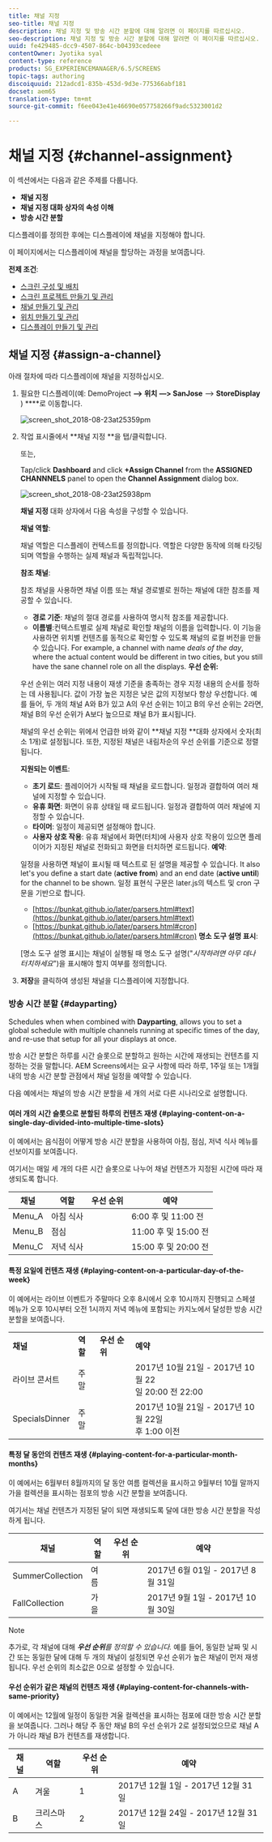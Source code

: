 ```yaml
---
title: 채널 지정
seo-title: 채널 지정
description: 채널 지정 및 방송 시간 분할에 대해 알려면 이 페이지를 따르십시오.
seo-description: 채널 지정 및 방송 시간 분할에 대해 알려면 이 페이지를 따르십시오.
uuid: fe429485-dcc9-4507-864c-b04393cedeee
contentOwner: Jyotika syal
content-type: reference
products: SG_EXPERIENCEMANAGER/6.5/SCREENS
topic-tags: authoring
discoiquuid: 212adcd1-835b-453d-9d3e-775366abf181
docset: aem65
translation-type: tm+mt
source-git-commit: f6ee043e41e46690e057758266f9adc5323001d2

---
```



# 채널 지정 {#channel-assignment}

이 섹션에서는 다음과 같은 주제를 다룹니다.

* **채널 지정**
* **채널 지정 대화 상자의 속성 이해**
* **방송 시간 분할**

디스플레이를 정의한 후에는 디스플레이에 채널을 지정해야 합니다.

이 페이지에서는 디스플레이에 채널을 할당하는 과정을 보여줍니다.

**전제 조건**:

* [스크린 구성 및 배치](configuring-screens-introduction.md)
* [스크린 프로젝트 만들기 및 관리](creating-a-screens-project.md)
* [채널 만들기 및 관리](managing-channels.md)
* [위치 만들기 및 관리](managing-locations.md)
* [디스플레이 만들기 및 관리](managing-displays.md)

## 채널 지정 {#assign-a-channel}

아래 절차에 따라 디스플레이에 채널을 지정하십시오.

1. 필요한 디스플레이(예: DemoProject **—&gt; 위치** **—&gt; SanJose** —&gt; **StoreDisplay** ) ****&#x200B;로 이동합니다.

   ![screen_shot_2018-08-23at25359pm](assets/screen_shot_2018-08-23at25359pm.png)

1. 작업 표시줄에서 **채널 지정 **을 탭/클릭합니다.

   또는,

   Tap/click **Dashboard** and click **+Assign Channel** from the **ASSIGNED CHANNNELS** panel to open the **Channel Assignment** dialog box.

   ![screen_shot_2018-08-23at25938pm](assets/screen_shot_2018-08-23at25938pm.png)

   **채널 지정** 대화 상자에서 다음 속성을 구성할 수 있습니다.

   **채널 역할**:

   채널 역할은 디스플레이 컨텍스트를 정의합니다. 역할은 다양한 동작에 의해 타깃팅되며 역할을 수행하는 실제 채널과 독립적입니다.

   **참조 채널**:

   참조 채널을 사용하면 채널 이름 또는 채널 경로별로 원하는 채널에 대한 참조를 제공할 수 있습니다.

   * **경로 기준**: 채널의 절대 경로를 사용하여 명시적 참조를 제공합니다.
   * **이름별**:컨텍스트별로 실제 채널로 확인할 채널의 이름을 입력합니다. 이 기능을 사용하면 위치별 컨텐츠를 동적으로 확인할 수 있도록 채널의 로컬 버전을 만들 수 있습니다. For example, a channel with name *deals of the day*, where the actual content would be different in two cities, but you still have the sane channel role on all the displays.
   **우선 순위:**

   우선 순위는 여러 지정 내용이 재생 기준을 충족하는 경우 지정 내용의 순서를 정하는 데 사용됩니다. 값이 가장 높은 지정은 낮은 값의 지정보다 항상 우선합니다. 예를 들어, 두 개의 채널 A와 B가 있고 A의 우선 순위는 1이고 B의 우선 순위는 2라면, 채널 B의 우선 순위가 A보다 높으므로 채널 B가 표시됩니다.

   채널의 우선 순위는 위에서 언급한 바와 같이 **채널 지정 **대화 상자에서 숫자(최소 1개)로 설정됩니다. 또한, 지정된 채널은 내림차순의 우선 순위를 기준으로 정렬됩니다.

   **지원되는 이벤트**:

   * **초기 로드**: 플레이어가 시작될 때 채널을 로드합니다. 일정과 결합하여 여러 채널에 지정할 수 있습니다.
   * **유휴 화면**: 화면이 유휴 상태일 때 로드됩니다. 일정과 결합하여 여러 채널에 지정할 수 있습니다.
   * **타이머**: 일정이 제공되면 설정해야 합니다.
   * **사용자 상호 작용**: 유휴 채널에서 화면(터치)에 사용자 상호 작용이 있으면 플레이어가 지정된 채널로 전화되고 화면을 터치하면 로드됩니다.
   **예약**:

   일정을 사용하면 채널이 표시될 때 텍스트로 된 설명을 제공할 수 있습니다. It also let's you define a start date (**active from**) and an end date (**active until**) for the channel to be shown. 일정 표현식 구문은 later.js의 텍스트 및 cron 구문을 기반으로 합니다.

   * [https://bunkat.github.io/later/parsers.html#text](https://bunkat.github.io/later/parsers.html#text)
   * [https://bunkat.github.io/later/parsers.html#cron](https://bunkat.github.io/later/parsers.html#cron)
   **명소 도구 설명 표시**:

   [명소 도구 설명 표시]는 채널이 실행될 때 명소 도구 설명("*시작하려면 아무 데나 터치하세요*")을 표시해야 할지 여부를 정의합니다.

1. **저장**&#x200B;을 클릭하여 생성된 채널을 디스플레이에 지정합니다.

### 방송 시간 분할 {#dayparting}

Schedules when when combined with **Dayparting**, allows you to set a global schedule with multiple channels running at specific times of the day, and re-use that setup for all your displays at once.

방송 시간 분할은 하루를 시간 슬롯으로 분할하고 원하는 시간에 재생되는 컨텐츠를 지정하는 것을 말합니다. AEM Screens에서는 요구 사항에 따라 하루, 1주일 또는 1개월 내의 방송 시간 분할 관점에서 채널 일정을 예약할 수 있습니다.

다음 예에서는 채널의 방송 시간 분할을 세 개의 서로 다른 시나리오로 설명합니다.

#### 여러 개의 시간 슬롯으로 분할된 하루의 컨텐츠 재생 {#playing-content-on-a-single-day-divided-into-multiple-time-slots}

이 예에서는 음식점이 어떻게 방송 시간 분할을 사용하여 아침, 점심, 저녁 식사 메뉴를 선보이지를 보여줍니다.

여기서는 매일 세 개의 다른 시간 슬롯으로 나누어 채널 컨텐츠가 지정된 시간에 따라 재생되도록 합니다.

| **채널** | **역할** | **우선 순위** | **예약** |
|---|---|---|---|
| Menu_A | 아침 식사 |  | 6:00 후 및 11:00 전 |
| Menu_B | 점심 |  | 11:00 후 및 15:00 전 |
| Menu_C | 저녁 식사 |  | 15:00 후 및 20:00 전 |

#### 특정 요일에 컨텐츠 재생 {#playing-content-on-a-particular-day-of-the-week}

이 예에서는 라이브 이벤트가 주말마다 오후 8시에서 오후 10시까지 진행되고 스페셜 메뉴가 오후 10시부터 오전 1시까지 저녁 메뉴에 포함되는 카지노에서 달성한 방송 시간 분할을 보여줍니다.

<table>
 <tbody>
  <tr>
   <td><strong>채널</strong></td>
   <td><strong>역할</strong></td>
   <td><strong>우선 순위</strong></td>
   <td><strong>예약</strong></td>
  </tr>
  <tr>
   <td>라이브 콘서트</td>
   <td>주말</td>
   <td> </td>
   <td>2017년 10월 21일 - 2017년 10월 22 <br /> 일 20:00 전 22:00</td>
  </tr>
  <tr>
   <td>SpecialsDinner</td>
   <td>주말</td>
   <td> </td>
   <td>2017년 10월 21일 - 2017년 10월 22일 <br /> 후 1:00 이전</td>
  </tr>
 </tbody>
</table>

#### 특정 달 동안의 컨텐츠 재생 {#playing-content-for-a-particular-month-months}

이 예에서는 6월부터 8월까지의 달 동안 여름 컬렉션을 표시하고 9월부터 10월 말까지 가을 컬렉션을 표시하는 점포의 방송 시간 분할을 보여줍니다.

여기서는 채널 컨텐츠가 지정된 달이 되면 재생되도록 달에 대한 방송 시간 분할을 작성하게 됩니다.

| **채널** | **역할** | **우선 순위** | **예약** |
|---|---|---|---|
| SummerCollection | 여름 |  | 2017년 6월 01일 - 2017년 8월 31일 |
| FallCollection | 가을 |  | 2017년 9월 1일 - 2017년 10월 30일 |

>[!NOTE]
>
>추가로, 각 채널에 대해 ***우선 순위**를 정의할 수 있습니다.* 예를 들어, 동일한 날짜 및 시간 또는 동일한 달에 대해 두 개의 채널이 설정되면 우선 순위가 높은 채널이 먼저 재생됩니다. 우선 순위의 최소값은 0으로 설정할 수 있습니다.

#### 우선 순위가 같은 채널의 컨텐츠 재생 {#playing-content-for-channels-with-same-priority}

이 예에서는 12월에 일정이 동일한 겨울 컬렉션을 표시하는 점포에 대한 방송 시간 분할을 보여줍니다. 그러나 해당 주 동안 채널 B의 우선 순위가 2로 설정되었으므로 채널 A가 아니라 채널 B가 컨텐츠를 재생합니다.

| **채널** | **역할** | **우선 순위** | **예약** |
|---|---|---|---|
| A | 겨울 | 1 | 2017년 12월 1일 - 2017년 12월 31일 |
| B | 크리스마스 | 2 | 2017년 12월 24일 - 2017년 12월 31일 |

